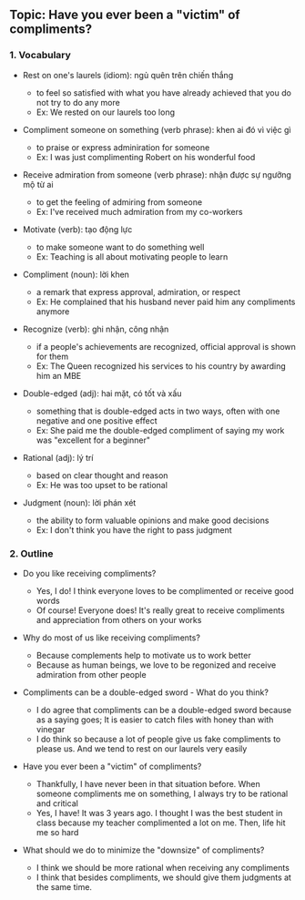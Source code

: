## Topic: Have you ever been a "victim" of compliments?

### 1. Vocabulary
- Rest on one's laurels (idiom): ngủ quên trên chiến thắng
  + to feel so satisfied with what you have already achieved that you do not try to do any more
  + Ex: We rested on our laurels too long

- Compliment someone on something (verb phrase): khen ai đó vì việc gì
  + to praise or express adminiration for someone
  + Ex: I was just complimenting Robert on his wonderful food

- Receive admiration from someone (verb phrase): nhận được sự ngưỡng mộ từ ai
  + to get the feeling of admiring from someone
  + Ex: I've received much admiration from my co-workers

- Motivate (verb): tạo động lực
  + to make someone want to do something well
  + Ex: Teaching is all about motivating people to learn

- Compliment (noun): lời khen
  + a remark that express approval, admiration, or respect
  + Ex: He complained that his husband never paid him any compliments anymore

- Recognize (verb): ghi nhận, công nhận
  + if a people's achievements are recognized, official approval is shown for them
  + Ex: The Queen recognized his services to his country by awarding him an MBE

- Double-edged (adj): hai mặt, có tốt và xấu
  + something that is double-edged acts in two ways, often with one negative and one positive effect
  + Ex: She paid me the double-edged compliment of saying my work was "excellent for a beginner"

- Rational (adj): lý trí
  + based on clear thought and reason
  + Ex: He was too upset to be rational

- Judgment (noun): lời phán xét
  + the ability to form valuable opinions and make good decisions
  + Ex: I don't think you have the right to pass judgment

### 2. Outline
- Do you like receiving compliments?
  + Yes, I do! I think everyone loves to be complimented or receive good words
  + Of course! Everyone does! It's really great to receive compliments and appreciation from others on your works

- Why do most of us like receiving compliments?
  + Because complements help to motivate us to work better
  + Because as human beings, we love to be regonized and receive admiration from other people

- Compliments can be a double-edged sword - What do you think?
  + I do agree that compliments can be a double-edged sword because as a saying goes; It is easier to catch files with honey than with vinegar
  + I do think so because a lot of people give us fake compliments to please us. And we tend to rest on our laurels very easily

- Have you ever been a "victim" of compliments?
  + Thankfully, I have never been in that situation before. When someone compliments me on something, I always try to be rational and critical
  + Yes, I have! It was 3 years ago. I thought I was the best student in class because my teacher complimented a lot on me. Then, life hit me so hard

- What should we do to minimize the "downsize" of compliments?
  + I think we should be more rational when receiving any compliments
  + I think that besides compliments, we should give them judgments at the same time.